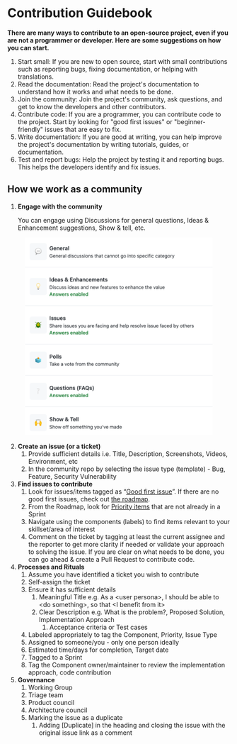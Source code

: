# Contribution Guidebook

**There are many ways to contribute to an open-source project, even if you are not a programmer or developer. Here are some suggestions on how you can start.**

1. Start small: If you are new to open source, start with small contributions such as reporting bugs, fixing documentation, or helping with translations.
2. Read the documentation: Read the project's documentation to understand how it works and what needs to be done.
3. Join the community: Join the project's community, ask questions, and get to know the developers and other contributors.
4. Contribute code: If you are a programmer, you can contribute code to the project. Start by looking for "good first issues" or "beginner-friendly" issues that are easy to fix.
5. Write documentation: If you are good at writing, you can help improve the project's documentation by writing tutorials, guides, or documentation.
6. Test and report bugs: Help the project by testing it and reporting bugs. This helps the developers identify and fix issues.

## How we work as a community

1.  **Engage with the community**&#x20;

    You can engage using Discussions for general questions, Ideas & Enhancement suggestions, Show & tell, etc.&#x20;

<figure><img src="../.gitbook/assets/unknown.png" alt=""><figcaption></figcaption></figure>

2. **Create an issue (or a ticket)**
   1. Provide sufficient details i.e. Title, Description, Screenshots, Videos, Environment, etc
   2. In the community repo by selecting the issue type (template) - Bug, Feature, Security Vulnerability
3. **Find issues to contribute**
   1. Look for issues/items tagged as “[Good first issue](https://github.com/Sunbird-RC/community/labels/Good%20first%20issue)”. If there are no good first issues, check out [the roadmap](https://github.com/orgs/Sunbird-RC/projects/16/views/1).
   2. From the Roadmap, look for [Priority items](https://github.com/orgs/Sunbird-RC/projects/16/views/6) that are not already in a Sprint
   3. Navigate using the components (labels) to find items relevant to your skillset/area of interest
   4. Comment on the ticket by tagging at least the current assignee and the reporter to get more clarity if needed or validate your approach to solving the issue. If you are clear on what needs to be done, you can go ahead & create a Pull Request to contribute code.&#x20;
4. **Processes and Rituals**
   1. Assume you have identified a ticket you wish to contribute
   2. Self-assign the ticket
   3. Ensure it has sufficient details
      1. Meaningful Title e.g. As a \<user persona>, I should be able to \<do something>, so that \<I benefit from it>
      2. Clear Description e.g. What is the problem?, Proposed Solution, Implementation Approach
         1. Acceptance criteria or Test cases
   4. Labeled appropriately to tag the Component, Priority, Issue Type
   5. Assigned to someone/you - only one person ideally
   6. Estimated time/days for completion, Target date
   7. Tagged to a Sprint
   8. Tag the Component owner/maintainer to review the implementation approach, code contribution
5. **Governance**
   1. Working Group
   2. Triage team
   3. Product council
   4. Architecture council
   5. Marking the issue as a duplicate
      1. Adding \[Duplicate] in the heading and closing the issue with the original issue link as a comment&#x20;
